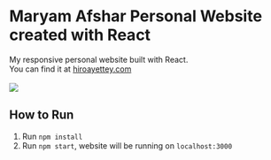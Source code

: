 # Maryam Afshar Personal Website created with React
My responsive personal website built with React.
<br/>
You can find it at <a href="https://mary1afshar.github.io/personal_website_react/">hiroayettey.com</a>
<br/>
<br/>
<img src="https://github.com/mary1afshar/personal_website_react/blob/main/src/images/readmePic.PNG"/>

## How to Run
1. Run `npm install`
2. Run `npm start`, website will be running on `localhost:3000`
